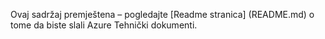 Ovaj sadržaj premještena – pogledajte [Readme stranica] (README.md) o tome da biste slali Azure Tehnički dokumenti.

